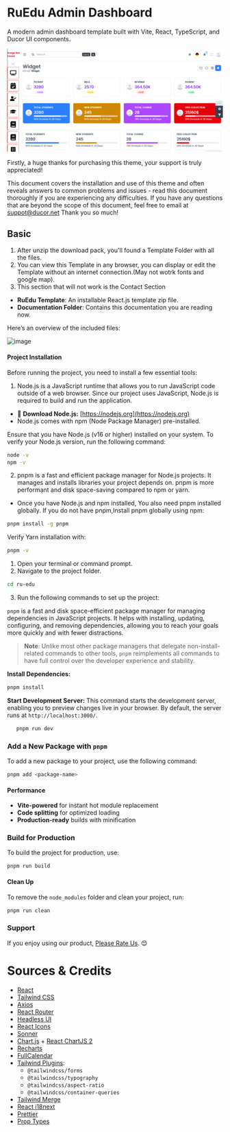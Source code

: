 # RuEdu Admin Dashboard


A modern admin dashboard template built with Vite, React, TypeScript, and Ducor UI components.

![RuEdu Admin Preview](../ruedu.png)

Firstly, a huge thanks for purchasing this theme, your support is truly appreciated!

This document covers the installation and use of this theme and often reveals answers to common problems and issues - read this document thoroughly if you are experiencing any difficulties. If you have any questions that are beyond the scope of this document, feel free to email at [suppot@ducor.net](mailto:__EMAIL__) Thank you so much!

## Basic

1.  After unzip the download pack, you'll found a Template Folder with all the files.
2.  You can view this Template in any browser, you can display or edit the Template without an internet connection.(May not wotrk fonts and google map).
3.  This section that will not work is the Contact Section

- **RuEdu Template**: An installable React.js template zip file.
- **Documentation Folder**: Contains this documentation you are reading now.

Here’s an overview of the included files:

![image]()  

####  Project Installation 
Before running the project, you need to install a few essential tools:

1. Node.js is a JavaScript runtime that allows you to run JavaScript code outside of a web browser. Since our project uses JavaScript, Node.js is required to build and run the application.

- 🔗 **Download Node.js:** [https://nodejs.org](https://nodejs.org)
- Node.js comes with npm (Node Package Manager) pre-installed.

Ensure that you have Node.js (v16 or higher) installed on your system. To verify your Node.js version, run the following command:
```bash
node -v
npm -v
```
2. pnpm is a fast and efficient package manager for Node.js projects. It manages and installs libraries your project depends on. pnpm is more performant and disk space-saving compared to npm or yarn.


- Once you have Node.js and npm installed, You also need pnpm installed globally. If you do not have pnpm,Install pnpm globally using npm: 
```bash
pnpm install -g pnpm
```
Verify Yarn installation with:
```bash
pnpm -v
```
1.  Open your terminal or command prompt.
2.  Navigate to the project folder.
   ```bash
   cd ru-edu
   ``` 
3.  Run the following commands to set up the project:

`pnpm` is a fast and disk space-efficient package manager for managing dependencies in JavaScript projects. It helps with installing, updating, configuring, and removing dependencies, allowing you to reach your goals more quickly and with fewer distractions.

> **Note**: Unlike most other package managers that delegate non-install-related commands to other tools, `pnpm` reimplements all commands to have full control over the developer experience and stability.

 **Install Dependencies:**
 ```bash
 pnpm install
 ```
 **Start Development Server:** This command starts the development server, enabling you to preview changes live in your browser. By 
     default, the server runs at `http://localhost:3000/`.
 ```bash
    pnpm run dev
  ```
### Add a New Package with `pnpm`

To add a new package to your project, use the following command:

```bash
pnpm add <package-name>

```

####  Performance
- **Vite-powered** for instant hot module replacement
- **Code splitting** for optimized loading
- **Production-ready** builds with minification


###  Build for Production  

To build the project for production, use:  

```bash
pnpm run build
```

####  Clean Up  

To remove the `node_modules` folder and clean your project, run:  

```bash
pnpm run clean
```

###  Support  

If you enjoy using our product, [Please Rate Us](https://themeforest.net/user/ducor). 😊  

# Sources & Credits

- [React](https://react.dev)
- [Tailwind CSS](https://tailwindcss.com)
- [Axios](https://axios-http.com)
- [React Router](https://reactrouter.com)
- [Headless UI](https://headlessui.com)
- [React Icons](https://react-icons.github.io/react-icons)
- [Sonner](https://sonner.emilkowal.ski)
- [Chart.js](https://www.chartjs.org) + [React ChartJS 2](https://react-chartjs-2.js.org)
- [Recharts](https://recharts.org)
- [FullCalendar](https://fullcalendar.io)
- [Tailwind Plugins](https://tailwindcss.com/docs/plugins):
  - `@tailwindcss/forms`
  - `@tailwindcss/typography`
  - `@tailwindcss/aspect-ratio`
  - `@tailwindcss/container-queries`
- [Tailwind Merge](https://github.com/dcastil/tailwind-merge)
- [React i18next](https://react.i18next.com)
- [Prettier](https://prettier.io)
- [Prop Types](https://github.com/facebook/prop-types)


